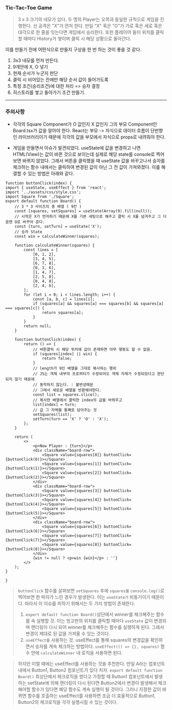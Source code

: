### Tic-Tac-Toe Game

> 3 x 3 크기의 네모가 있다. 두 명의 Player는 오목과 동일한 규칙으로 게임을 진행한다.
> 선 공격은 "X"가 먼저 한다. 만일 "X" 혹은 "O"가 가로 혹은 세로 혹은 대각으로 한 줄을 잇는다면 게임에서 승리한다.
> 또한 플레이어 들이 위치를 클릭할 때마다 History가 쌓이며 클릭 시 해당 상황으로 돌아간다.

이를 만들기 전에 어떤식으로 만들지 구상을 한 번 하는 것이 좋을 것 같다.

1. 3x3 네모를 먼저 만든다.
2. 9개안에 X, O 넣기
3. 현재 순서가 누군지 판단
4. 클릭 시 비어있는 칸에만 해당 순서 값이 들어가도록
5. 특정 조건(승리조건)에 대한 처리 => 승자 결정
6. 히스토리를 쌓고 돌아가기 조건 만들기.

---

### 주의사항

-   각각의 Square Component가 O 값인지 X 값인지 그의 부모 Component인 Board.tsx가 값을 알아야 한다. React는 부모 -> 자식으로 데이터 흐름이 단반향인 라이브러리이기 때문에 각각의 값을 부모에서 자식으로 props로 내려줘야 한다.

-   게임을 만들면서 이슈가 발견되었다. useState에 값을 변경하고 나면 HTML(View)는 값이 바뀐 것으로 보이는데 실제로 해당 state를 console로 찍어보면 바뀌지 않았다. 그래서 버튼을 클릭했을 때 useState 값을 바꾸고나서 승자를 체크하는 함수 내에서는 클릭하여 변경된 값이 아닌 그 전 값이 가져와졌다. 이를 해결할 수 있는 방법은 아래와 같다.

```
function buttonClick(index) {
import { useState, useEffect } from 'react';
import '../assets/css/style.css';
import Square from './Square';
export default function Board() {
    // 3 * 3 사이즈의 총 배열 ( 9칸 )
    const [squares, setSquares] = useState(Array(9).fill(null));
    // 시작은 X가 먼저하기 때문에 X를 기본 세팅으로 해주고 클릭 시 X를 넘겨주고 그 다음엔 O로 바꾸어 준다.
    const [turn, setTurn] = useState('X');
    // 승자 State
    const win = calculateWinner(squares);

    function calculateWinner(squares) {
        const lines = [
            [0, 1, 2],
            [3, 4, 5],
            [6, 7, 8],
            [0, 3, 6],
            [1, 4, 7],
            [2, 5, 8],
            [0, 4, 8],
            [2, 4, 6],
        ];
        for (let i = 0; i < lines.length; i++) {
            const [a, b, c] = lines[i];
            if (squares[a] && squares[a] === squares[b] && squares[a] === squares[c]) {
                return squares[a];
            }
        }
        return null;
    }

    function buttonClick(index) {
        return () => {
            // 버튼클릭 시 해당 위치에 값이 존재하면 아무 행동도 할 수 없음.
            if (squares[index] || win) {
                return false;
            }
            // length가 9인 배열을 그대로 복사하는 행위
            // JS는 객체 내부의 프로퍼티가 수정되어도 객체 자체가 수정되었다고 판단되지 않기 때문에
            // 동작하지 않는다. : 불변성때문
            // 그래서 새로운 배열을 반환해야한다.
            const list = squares.slice();
            // 복사한 배열에서 클릭한 index의 값을 바꿔주고
            list[index] = turn;
            // 값 그 자체를 통째로 담아주는 것
            setSquares(list);
            setTurn(turn == 'X' ? 'O' : 'X');
        };
    }

    return (
        <>
            <p>Now Player : {turn}</p>
            <div className="board-row">
                <Square value={squares[0]} buttonClick={buttonClick(0)}></Square>
                <Square value={squares[1]} buttonClick={buttonClick(1)}></Square>
                <Square value={squares[2]} buttonClick={buttonClick(2)}></Square>
            </div>
            <div className="board-row">
                <Square value={squares[3]} buttonClick={buttonClick(3)}></Square>
                <Square value={squares[4]} buttonClick={buttonClick(4)}></Square>
                <Square value={squares[5]} buttonClick={buttonClick(5)}></Square>
            </div>
            <div className="board-row">
                <Square value={squares[6]} buttonClick={buttonClick(6)}></Square>
                <Square value={squares[7]} buttonClick={buttonClick(7)}></Square>
                <Square value={squares[8]} buttonClick={buttonClick(8)}></Square>
            </div>
            {win != null ? <p>win {win}</p> : ''}
        </>
    );
}

}
```

> `buttonClick` 함수를 살펴보면 `setSquares` 후에 `squares를` `console.log()`로 찍어보면 한 박자가 느린 경우가 발생한다. 이는 `useState가` 비동기이기 때문이다. 따라서 이 이슈를 피하기 위해서는 두 가지 방법이 존재한다.
>
> 1.  `export default function Board()`상단에서 winner를 체크해주는 함수를 속 실행할 것. 이는 빙고판의 위치를 클릭할 때마다 `useState` 값이 변경되며 랜더링이 다시 되어 winner를 체크해주는 함수를 실행하게 된다. 그래서 변경이 제대로 된 값을 가져올 수 있는 것이다.
> 2.  `useEffect를` 사용하는 것. useEffect를 통해 squares의 변경값을 확인하면서 승자를 계속 체크하는 방법이다. `useEffect(() => {}, squares)` 함수 안에 `calculateWinner` 내 로직을 사용하면 된다.

> 하지만 이럴 때에는 useEffect를 사용하는 것을 추천한다. 만일 A라는 컴포넌트 내에서 Button1, Button2 컴포넌트가 있다 치자. `export default function Board()` 최상단에서 체크로직을 썼다고 가정할 때 Button1 컴포넌트에서 발생하는 setState에 의해 랜더링이 다시 된다면 Button2에서 변경이 발생해서 체크해야할 함수가 있다면 해당 함수도 계속 실행이 될 것이다. 그러니 지정한 값이 바뀌면 함수를 호출하는 useEffect를 사용하면 조금 더 효울적으로 Button1, Button2의 체크로직을 각각 실행시킬 수 있는 것이다.

